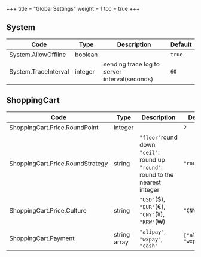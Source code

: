 +++
title = "Global Settings"
weight = 1
toc = true
+++

## System


|Code|Type|Description|Default|
|---|---|---|---|
|System.AllowOffline|boolean| |`true`|
|System.TraceInterval|integer|sending trace log to server interval(seconds)|`60`|

## ShoppingCart

|Code|Type|Description|Default|
|---|---|---|---|
|ShoppingCart.Price.RoundPoint|integer| |`2`|
|ShoppingCart.Price.RoundStrategy|string|`"floor"`round down <br /> `"ceil"`: round up <br /> `"round"`: round to the nearest integer |`"round"`|
|ShoppingCart.Price.Culture|string|`"USD"`($), `"EUR"`(€), `"CNY"`(¥), `"KRW"`(₩) |`"CNY"`|
|ShoppingCart.Payment|string array|`"alipay"`, `"wxpay"`, `"cash"`|`["alipay", "wxpay"]`|


